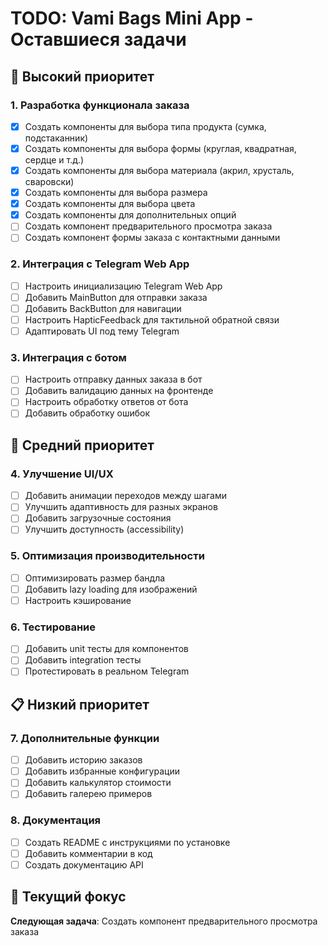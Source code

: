 # TODO: Vami Bags Mini App - Оставшиеся задачи

## 🚀 Высокий приоритет

### 1. Разработка функционала заказа
- [x] Создать компоненты для выбора типа продукта (сумка, подстаканник)
- [x] Создать компоненты для выбора формы (круглая, квадратная, сердце и т.д.)
- [x] Создать компоненты для выбора материала (акрил, хрусталь, сваровски)
- [x] Создать компоненты для выбора размера
- [x] Создать компоненты для выбора цвета
- [x] Создать компоненты для дополнительных опций
- [ ] Создать компонент предварительного просмотра заказа
- [ ] Создать компонент формы заказа с контактными данными

### 2. Интеграция с Telegram Web App
- [ ] Настроить инициализацию Telegram Web App
- [ ] Добавить MainButton для отправки заказа
- [ ] Добавить BackButton для навигации
- [ ] Настроить HapticFeedback для тактильной обратной связи
- [ ] Адаптировать UI под тему Telegram

### 3. Интеграция с ботом
- [ ] Настроить отправку данных заказа в бот
- [ ] Добавить валидацию данных на фронтенде
- [ ] Настроить обработку ответов от бота
- [ ] Добавить обработку ошибок

## 🔧 Средний приоритет

### 4. Улучшение UI/UX
- [ ] Добавить анимации переходов между шагами
- [ ] Улучшить адаптивность для разных экранов
- [ ] Добавить загрузочные состояния
- [ ] Улучшить доступность (accessibility)

### 5. Оптимизация производительности
- [ ] Оптимизировать размер бандла
- [ ] Добавить lazy loading для изображений
- [ ] Настроить кэширование

### 6. Тестирование
- [ ] Добавить unit тесты для компонентов
- [ ] Добавить integration тесты
- [ ] Протестировать в реальном Telegram

## 📋 Низкий приоритет

### 7. Дополнительные функции
- [ ] Добавить историю заказов
- [ ] Добавить избранные конфигурации
- [ ] Добавить калькулятор стоимости
- [ ] Добавить галерею примеров

### 8. Документация
- [ ] Создать README с инструкциями по установке
- [ ] Добавить комментарии в код
- [ ] Создать документацию API

## 🎯 Текущий фокус

**Следующая задача**: Создать компонент предварительного просмотра заказа 